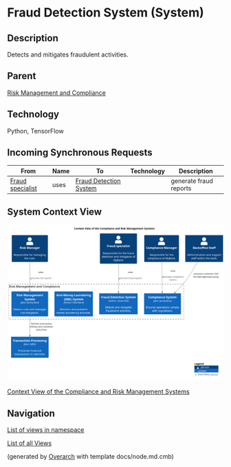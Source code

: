 
# Fraud Detection System (System)
## Description
Detects and mitigates fraudulent activities.

## Parent
[Risk Management and Compliance](../../mybank/compliance/context-boundary.md)

## Technology
Python, TensorFlow
## Incoming Synchronous Requests 
| From | Name | To | Technology | Description |
|---|---|---|---|---|
| [Fraud specialist](../../mybank/compliance/fraud-specialist.md) | uses | [Fraud Detection System](../../mybank/compliance/fraud-detection-system.md) |  | generate fraud reports |

## System Context View
![Context View of the Compliance and Risk Management Systems](../../mybank/compliance/context-view.png)

[Context View of the Compliance and Risk Management Systems](../../mybank/compliance/context-view.md)


## Navigation
[List of views in namespace](./views-in-namespace.md)

[List of all Views](../../views.md)


(generated by [Overarch](https://github.com/soulspace-org/overarch) with template docs/node.md.cmb)

